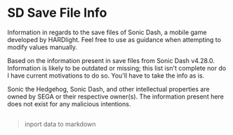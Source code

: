 # SD Save File Info
Information in regards to the save files of Sonic Dash, a mobile game developed by HARDlight. Feel free to use as guidance when attempting to modify values manually.

Based on the information present in save files from Sonic Dash v4.28.0. Information is likely to be outdated or missing; this list isn't complete nor do I have current motivations to do so. You'll have to take the info as is.


Sonic the Hedgehog, Sonic Dash, and other intellectual properties are owned by SEGA or their respective owner(s). The information present here does not exist for any malicious intentions.
## 
> inport data to markdown
